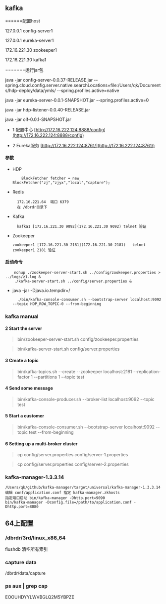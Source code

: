 ## kafka

  ======配置host

127.0.0.1 config-server1

127.0.0.1 eureka-server1

172.16.221.30 zookeeper1

172.16.221.30 kafka1


=======运行jar包

java -jar config-server-0.0.37-RELEASE.jar --spring.cloud.config.server.native.searchLocations=file:/Users/qk/Documents/hdp-deploy/data/ymls/ --spring.profiles.active=native

java -jar eureka-server-0.0.1-SNAPSHOT.jar --spring.profiles.active=0

java -jar hdp-listener-0.0.40-RELEASE.jar

java -jar oif-0.0.1-SNAPSHOT.jar

* 1 配置中心 [http://172.16.222.124:8888/config](http://172.16.222.124:8888/config)

* 2 Eureka服务 [http://172.16.222.124:8761/](http://172.16.222.124:8761/)

#### 参数

* HDP

          BlockFetcher fetcher = new BlockFetcher("zj","zjyx","local","capture");

* Redis

        172.16.221.64  端口 6379
        在 /dbrdr目录下

* Kafka

        kafka1 [172.16.221.30 9092](172.16.221.30 9092) telnet 验证

* Zookeeper

      zookeeper1 [172.16.221.30 2181](172.16.221.30 2181)   telnet zookeeper1 2181 验证

#### 启动命令

        nohup ./zookeeper-server-start.sh ../config/zookeeper.properties > ../logs/z1.log &
        ./kafka-server-start.sh ../config/server.properties &

* java -jar -Djava.io.tempdir=/


        ./bin/kafka-console-consumer.sh --bootstrap-server localhost:9092 --topic HDP_ROW_TOPIC-0 --from-beginning

### kafka manual

#### 2 Start the server

  > bin/zookeeper-server-start.sh config/zookeeper.properties
  
  > bin/kafka-server-start.sh config/server.properties

#### 3 Create a topic

  > bin/kafka-topics.sh --create --zookeeper localhost:2181 --replication-factor 1 --partitions 1 --topic test

#### 4 Send some message

  > bin/kafka-console-producer.sh --broker-list localhost:9092 --topic test

#### 5 Start a customer

  > bin/kafka-console-consumer.sh --bootstrap-server localhost:9092 --topic test --from-beginning

#### 6 Setting up a multi-broker cluster

  > cp config/server.properties config/server-1.properties

  > cp config/server.properties config/server-2.properties

### kafka-manager-1.3.3.14

    /Users/qk/github/kafka-manager/target/universal/kafka-manager-1.3.3.14
    编辑 conf/application.conf 指定 kafka-manager.zkhosts
    指定端口启动 bin/kafka-manager -Dhttp.port=9090
    bin/kafka-manager -Dconfig.file=/path/to/application.conf -Dhttp.port=8080

## 64上配置

### /dbrdr/3rd/linux_x86_64

  flushdb 清空所有索引

### capture data

  /dbrdr/data/capture

### ps aux | grep cap

  

EOOUHDYYLWVBGLQ2M5YBPZE
